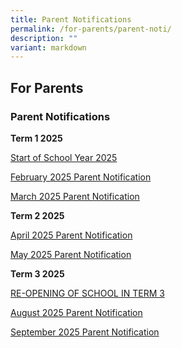 ```yaml
---
title: Parent Notifications
permalink: /for-parents/parent-noti/
description: ""
variant: markdown
---
```

## For Parents

### Parent Notifications

**Term 1 2025**

[Start of School Year 2025](/files/2025/Start_of_School_Year_2025.pdf)

[February 2025 Parent Notification ](/files/2025/3_Feb_2025_PN.pdf)

[March 2025 Parent Notification](/files/2025/3_Mar_2025_PN.pdf)

**Term 2 2025**

[April 2025 Parent Notification](/files/2025/3_April_2025_PN.pdf)

[May 2025 Parent Notification](/files/2025/2_May_2025_PN_updated.pdf)

**Term 3 2025**

[RE-OPENING OF SCHOOL IN TERM 3 ](/files/2025/27_Jun_2025_PN.pdf)

[August 2025 Parent Notification](/files/2025/4_Aug_2025_PN.pdf)

[September 2025 Parent Notification](/files/2025/4_Sep_2025_PN.pdf)
